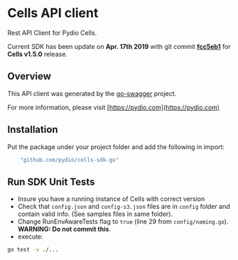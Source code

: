 # Cells API client

Rest API Client for Pydio Cells.

Current SDK has been update on **Apr. 17th 2019** with git commit **[fcc5eb1](https://github.com/pydio/cells/commit/fcc5eb1bad3ba3e2d37c8374f7fa599ff93213f6)** for **Cells v1.5.0** release.

## Overview

This API client was generated by the [go-swagger](https://github.com/go-swagger/go-swagger) project.

For more information, please visit [https://pydio.com](https://pydio.com)

## Installation

Put the package under your project folder and add the following in import:

```go
    "github.com/pydio/cells-sdk-go"
```

## Run SDK Unit Tests

- Insure you have a running instance of Cells with correct version
- Check that `config.json` and `config-s3.json` files are in `config` folder and contain valid info. (See samples files in same folder).
- Change RunEnvAwareTests flag to `true` (line 29 from `config/naming.go`). **WARNING: Do not commit this**.
- execute:

```sh
go test -v ./...
```